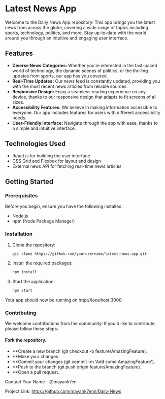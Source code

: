 # Latest News App

Welcome to the Daily News App repository! This app brings you the latest news from across the globe, covering a wide range of topics including sports, technology, politics, and more. Stay up-to-date with the world around you through an intuitive and engaging user interface.

## Features

- **Diverse News Categories:** Whether you're interested in the fast-paced world of technology, the dynamic scenes of politics, or the thrilling updates from sports, our app has you covered.
- **Real-Time Updates:** Our news feed is constantly updated, providing you with the most recent news articles from reliable sources.
- **Responsive Design:** Enjoy a seamless reading experience on any device, thanks to our responsive design that adapts to fit screens of all sizes.
- **Accessibility Features:** We believe in making information accessible to everyone. Our app includes features for users with different accessibility needs.
- **User-Friendly Interface:** Navigate through the app with ease, thanks to a simple and intuitive interface.

## Technologies Used

- React.js for building the user interface
- CSS Grid and Flexbox for layout and design
- External news API for fetching real-time news articles

## Getting Started

### Prerequisites

Before you begin, ensure you have the following installed:
- Node.js
- npm (Node Package Manager)

### Installation

1. Clone the repository:
   ```sh
   git clone https://github.com/yourusername/latest-news-app.git
2. Install the required packages:
    ```sh
    npm install
3. Start the application:
    ```sh
    npm start
Your app should now be running on http://localhost:3000.

### Contributing
We welcome contributions from the community! If you'd like to contribute, please follow these steps:

#### Fork the repository.
- **Create a new branch (git checkout -b feature/AmazingFeature).
- **Make your changes.
- **Commit your changes (git commit -m 'Add some AmazingFeature').
- **Push to the branch (git push origin feature/AmazingFeature).
- **Open a pull request.


Contact
Your Name - @mayank7en

Project Link: https://github.com/mayank7enn/Daily-News
